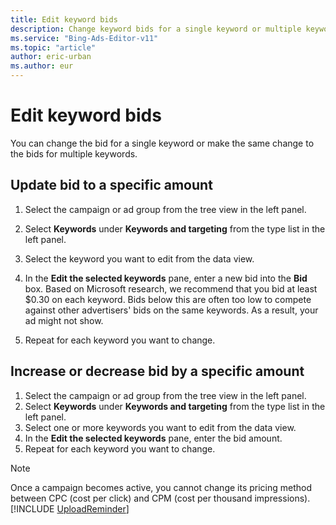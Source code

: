 ```yaml
---
title: Edit keyword bids
description: Change keyword bids for a single keyword or multiple keywords easily in Microsoft Advertising Editor.
ms.service: "Bing-Ads-Editor-v11"
ms.topic: "article"
author: eric-urban
ms.author: eur
---
```


# Edit keyword bids

You can change the bid for a single keyword or make the same change to the bids for multiple keywords.

## Update bid to a specific amount
1. Select the campaign or ad group from the tree view in the left panel.
1. Select **Keywords** under **Keywords and targeting** from the type list in the left panel.
1. Select the keyword you want to edit from the data view.
1. In the **Edit the selected keywords** pane, enter a new bid into the **Bid** box.
Based on Microsoft research, we recommend that you bid at least $0.30 on each keyword. Bids below this are often too low to compete against other advertisers' bids on the same keywords. As a result, your ad might not show.

1. Repeat for each keyword you want to change.

## Increase or decrease bid by a specific amount
1. Select the campaign or ad group from the tree view in the left panel.
1. Select **Keywords** under **Keywords and targeting** from the type list in the left panel.
1. Select one or more keywords you want to edit from the data view.
1. In the **Edit the selected keywords** pane, enter the bid amount.
1. Repeat for each keyword you want to change.

> [!NOTE]
> Once a campaign becomes active, you cannot change its pricing method between CPC (cost per click) and CPM (cost per thousand impressions).
> [!INCLUDE [UploadReminder](./includes/UploadReminder.md)]


